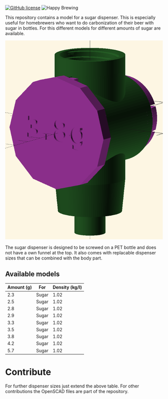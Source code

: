 [![GitHub license](https://img.shields.io/github/license/papauorg/sugar-dispenser)](https://github.com/papauorg/sugar-dispenser/blob/master/LICENSE)
![Happy Brewing](https://img.shields.io/badge/Levelmeter-Happy%20Brewing-%23FBB117)

This repository contains a model for a sugar dispenser. This is especially useful for homebrewers who want to do carbonization of their beer with sugar in bottles. For this different models for different amounts of sugar are available.

![Sugar Dispenser](./sugar-dispenser.png)

The sugar dispenser is designed to be screwed on a PET bottle and does not have a own funnel at the top. It also comes with replacable dispenser sizes that can be combined with the body part.


## Available models
| Amount (g)   | For    | Density (kg/l) |
|--------------|--------|----------------|
| 2.3          | Sugar  | 1.02           |
| 2.5          | Sugar  | 1.02           |
| 2.8          | Sugar  | 1.02           |
| 2.9          | Sugar  | 1.02           |
| 3.3          | Sugar  | 1.02           |
| 3.5          | Sugar  | 1.02           |
| 3.8          | Sugar  | 1.02           |
| 4.2          | Sugar  | 1.02           |
| 5.7          | Sugar  | 1.02           |

# Contribute
For further dispenser sizes just extend the above table. For other contributions the OpenSCAD files are part of the repository.